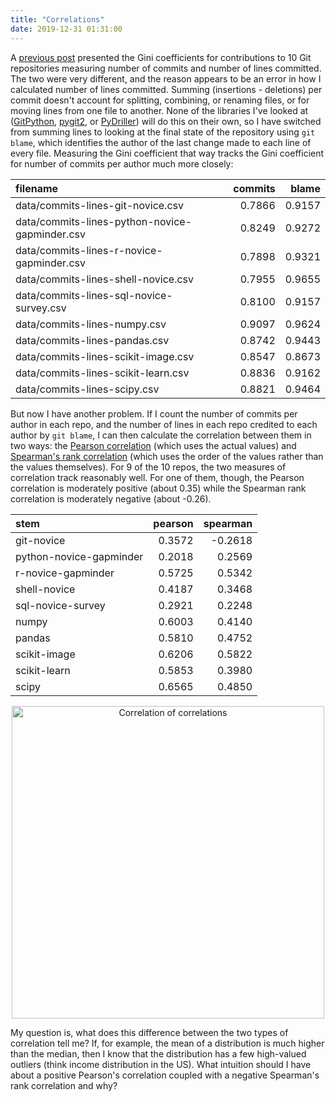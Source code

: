 ```yaml
---
title: "Correlations"
date: 2019-12-31 01:31:00
---
```


A [previous post]({{site.github.url}}/2019/12/23/gini-coefficients.html)
presented the Gini coefficients for contributions to 10 Git repositories
measuring number of commits and number of lines committed.
The two were very different,
and the reason appears to be an error in how I calculated number of lines committed.
Summing (insertions - deletions) per commit doesn't account for splitting, combining, or renaming files,
or for moving lines from one file to another.
None of the libraries I've looked at
([GitPython](https://gitpython.readthedocs.io/),
[pygit2](https://www.pygit2.org/),
or [PyDriller](https://pydriller.readthedocs.io/))
will do this on their own,
so I have switched from summing lines to looking at the final state of the repository using `git blame`,
which identifies the author of the last change made to each line of every file.
Measuring the Gini coefficient that way tracks the Gini coefficient for number of commits per author
much more closely:

| filename | commits | blame |
| :------- | -----------: | ---------: |
| data/commits-lines-git-novice.csv | 0.7866 | 0.9157 |
| data/commits-lines-python-novice-gapminder.csv | 0.8249 | 0.9272 |
| data/commits-lines-r-novice-gapminder.csv | 0.7898 | 0.9321 |
| data/commits-lines-shell-novice.csv | 0.7955 | 0.9655 |
| data/commits-lines-sql-novice-survey.csv | 0.8100 | 0.9157 |
| data/commits-lines-numpy.csv | 0.9097 | 0.9624 |
| data/commits-lines-pandas.csv | 0.8742 | 0.9443 |
| data/commits-lines-scikit-image.csv | 0.8547 | 0.8673 |
| data/commits-lines-scikit-learn.csv | 0.8836 | 0.9162 |
| data/commits-lines-scipy.csv | 0.8821 | 0.9464 |

But now I have another problem.
If I count the number of commits per author in each repo,
and the number of lines in each repo credited to each author by `git blame`,
I can then calculate the correlation between them in two ways:
the [Pearson correlation](https://en.wikipedia.org/wiki/Pearson_correlation_coefficient)
(which uses the actual values)
and [Spearman's rank correlation](https://en.wikipedia.org/wiki/Spearman%27s_rank_correlation_coefficient)
(which uses the order of the values rather than the values themselves).
For 9 of the 10 repos,
the two measures of correlation track reasonably well.
For one of them,
though,
the Pearson correlation is moderately positive (about 0.35)
while the Spearman rank correlation is moderately negative (about -0.26).

| stem | pearson | spearman |
| :--- | ------: | -------: |
| git-novice | 0.3572 | -0.2618 |
| python-novice-gapminder | 0.2018 | 0.2569 |
| r-novice-gapminder | 0.5725 | 0.5342 |
| shell-novice | 0.4187 | 0.3468 |
| sql-novice-survey | 0.2921 | 0.2248 |
| numpy | 0.6003 | 0.4140 |
| pandas | 0.5810 | 0.4752 |
| scikit-image | 0.6206 | 0.5822 |
| scikit-learn | 0.5853 | 0.3980 |
| scipy | 0.6565 | 0.4850 |

<div align="center">
  <img src="{{site.github.url}}/files/2019/12/correlation.svg" width="500" alt="Correlation of correlations" />
</div>

My question is,
what does this difference between the two types of correlation tell me?
If,
for example,
the mean of a distribution is much higher than the median,
then I know that the distribution has a few high-valued outliers
(think income distribution in the US).
What intuition should I have about a positive Pearson's correlation
coupled with a negative Spearman's rank correlation and why?

